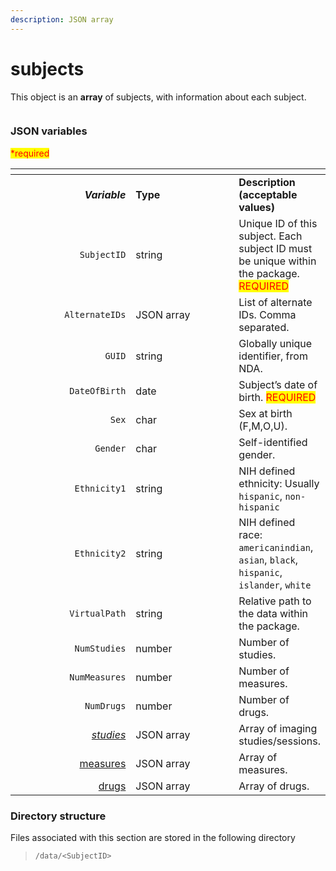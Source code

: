 ```yaml
---
description: JSON array
---
```


# subjects

This object is an **array** of subjects, with information about each subject.

<figure><img src="https://mermaid.ink/img/pako:eNqVlF1vmzAUhv9K5CoSkSAiEU2JK_Wqu5mmTVrvJm48fEi8Akb-0MKi_PfZBjuB9qLlAr8HP-_x8TFwRiWngDA6CNIdF99-Fu3CXIJzlSRPHSlfyQGicVw9Xmejry8_vju1MiAlikT2dovYBKyDmrUgo6BmBJw6EKyBVsnoRs8om5qyUrk1EqsYb4noVwPlniZPUv_-A6VJ5IXPMs4fBNcdaUndSyYjFyU-9Ki32nRKU2ZKH8d3iAaI1MIgXrzDUKEPMnL3MDsktEuY_doV3PB2OtQ6r3K5HCzJ2h6SII2sWG3PyUoPvUVtHywoJ2e1XN403mLXcICv8cI9WHlfOFRXxxgMHh_NHH4j1uD1YPDRxBC2oPoaFqF8y9T4rqqq2HRL8FdIKJFHIgTp8XZqmqzyGeOsC5-xTlrxEePMHk70I97B49-44ID7NI0HD77LsmzUyV9G1RFn3QnFqAHREEbN53-2uQqkjtBAgbCRFCqia1Wgor0YVHem-_CFMsUFwhWpJcSIaMVf-rZEWAkNHnpmxPxNmkCZT-4X55MY4TM6IZzGqEd4m-7Wuzx7yHf55mGb77P8EqN_zpGu98OV3-83m902zy__ASVglHU?type=png" alt=""><figcaption></figcaption></figure>

### JSON variables

<mark style="color:red;">\*required</mark>

<table data-header-hidden><thead><tr><th width="179.0144927536232" align="right"></th><th width="152.00000000000003"></th><th></th></tr></thead><tbody><tr><td align="right"><em><strong>Variable</strong></em></td><td><strong>Type</strong></td><td><strong>Description (acceptable values)</strong></td></tr><tr><td align="right"><code>SubjectID</code></td><td>string</td><td>Unique ID of this subject. Each subject ID must be unique within the package. <mark style="color:red;">REQUIRED</mark></td></tr><tr><td align="right"><code>AlternateIDs</code></td><td>JSON array</td><td>List of alternate IDs. Comma separated.</td></tr><tr><td align="right"><code>GUID</code></td><td>string</td><td>Globally unique identifier, from NDA.</td></tr><tr><td align="right"><code>DateOfBirth</code></td><td>date</td><td>Subject’s date of birth. <mark style="color:red;">REQUIRED</mark></td></tr><tr><td align="right"><code>Sex</code></td><td>char</td><td>Sex at birth (F,M,O,U).</td></tr><tr><td align="right"><code>Gender</code></td><td>char</td><td>Self-identified gender.</td></tr><tr><td align="right"><code>Ethnicity1</code></td><td>string</td><td>NIH defined ethnicity: Usually <code>hispanic</code>, <code>non-hispanic</code></td></tr><tr><td align="right"><code>Ethnicity2</code></td><td>string</td><td>NIH defined race: <code>americanindian</code>, <code>asian</code>, <code>black</code>, <code>hispanic</code>, <code>islander</code>, <code>white</code></td></tr><tr><td align="right"><code>VirtualPath</code></td><td>string</td><td>Relative path to the data within the package.</td></tr><tr><td align="right"><code>NumStudies</code></td><td>number</td><td>Number of studies.</td></tr><tr><td align="right"><code>NumMeasures</code></td><td>number</td><td>Number of measures.</td></tr><tr><td align="right"><code>NumDrugs</code></td><td>number</td><td>Number of drugs.</td></tr><tr><td align="right"><a href="studies/"><em>studies</em></a></td><td>JSON array</td><td>Array of imaging studies/sessions.</td></tr><tr><td align="right"><a href="measures.md">measures</a></td><td>JSON array</td><td>Array of measures.</td></tr><tr><td align="right"><a href="drugs.md">drugs</a></td><td>JSON array</td><td>Array of drugs.</td></tr></tbody></table>

### Directory structure

Files associated with this section are stored in the following directory

> `/data/<SubjectID>`
